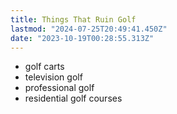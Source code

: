 ```yaml
---
title: Things That Ruin Golf
lastmod: "2024-07-25T20:49:41.450Z"
date: "2023-10-19T00:28:55.313Z"
---
```


- golf carts
- television golf
- professional golf
- residential golf courses
